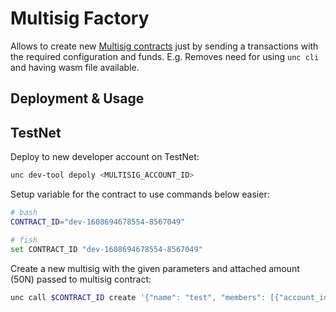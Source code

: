 # Multisig Factory

Allows to create new [Multisig contracts](../multisig) just by sending a transactions with the required configuration and funds.
E.g. Removes need for using `unc cli` and having wasm file available.

## Deployment & Usage

## TestNet

Deploy to new developer account on TestNet:

```sh
unc dev-tool depoly <MULTISIG_ACCOUNT_ID>
```

Setup variable for the contract to use commands below easier:

```sh
# bash
CONTRACT_ID="dev-1608694678554-8567049"

# fish
set CONTRACT_ID "dev-1608694678554-8567049"
```

Create a new multisig with the given parameters and attached amount (50N) passed to multisig contract:

```sh
unc call $CONTRACT_ID create '{"name": "test", "members": [{"account_id": "wick"}, {"account_id": "testmewell.testnet"}, {"public_key": "ed25519:Eg2jtsiMrprn7zgKKUk79qM1hWhANsFyE6JSX4txLEuy"}], "num_confirmations": 1}'  --accountId $CONTRACT_ID --amount 50 --gas 100000000000000
```
